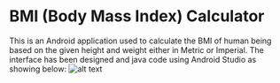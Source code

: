 # BMI (Body Mass Index) Calculator

This is an Android application used to calculate the BMI of human being based on the given height and weight either in Metric or Imperial.
The interface has been designed and java code using Android Studio as showing below:
![alt text](https://github.com/[TharaAllaboon]/[BMI]/blob/[master]/BMIAppUI.png?raw=true)
